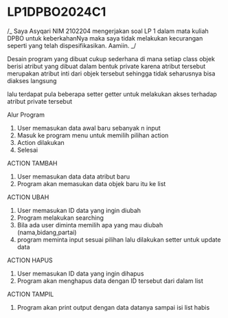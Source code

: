 # LP1DPBO2024C1

/_ Saya Asyqari NIM 2102204 mengerjakan soal LP 1 dalam mata kuliah DPBO untuk keberkahanNya
maka saya tidak melakukan kecurangan seperti yang telah dispesifikasikan. Aamiin. _/

Desain program yang dibuat cukup sederhana di mana setiap class objek berisi atribut yang dibuat dalam bentuk private karena atribut tersebut merupakan atribut inti dari objek tersebut sehingga tidak seharusnya bisa diakses langsung

lalu terdapat pula beberapa setter getter untuk melakukan akses terhadap atribut private tersebut

Alur Program

1. User memasukan data awal baru sebanyak n input
2. Masuk ke program menu untuk memilih pilihan action
3. Action dilakukan
4. Selesai

ACTION TAMBAH

1. User memasukan data data atribut baru
2. Program akan memasukan data objek baru itu ke list

ACTION UBAH

1. User memasukan ID data yang ingin diubah
2. Program melakukan searching
3. Bila ada user diminta memilih apa yang mau diubah (nama,bidang,partai)
4. program meminta input sesuai pilihan lalu dilakukan setter untuk update data

ACTION HAPUS

1. User memasukan ID data yang ingin dihapus
2. Program akan menghapus data dengan ID tersebut dari dalam list

ACTION TAMPIL

1. Program akan print output dengan data datanya sampai isi list habis
